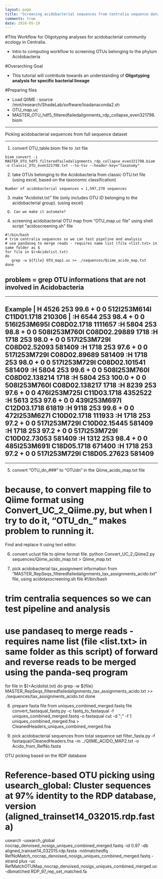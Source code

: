 ```yaml
---
layout: page
title: "Screening acidobacterial sequences from Centralia sequence dataset"
comments: true
date: 2016-05-19
---
```


#This Workflow for Oligotyping analyses for acidobacterial community ecology in Centralia.
* Intro to computing workflow to screening OTUs belonging to the phylum Acidobacteria


#Overarching Goal
* This tutorial will contribute towards an understanding of **Oligotyping analysis for specific bacterial lineage**

#Preparing files
* Load QIIME : source /mnt/research/ShadeLab/software/loadanaconda2.sh
* OTU_map.uc
* MASTER_OTU_hdf5_filteredfailedalignments_rdp_collapse_even321798.biom

***
Picking acidobacterial sequences from full sequence dataset
***
1. convert OTU_table.biom file to .txt file
```
biom convert -i MASTER_OTU_hdf5_filteredfailedalignments_rdp_collapse_even321798.biom -o Classic_OTU_even321798.txt --to-tsv --header-key="taxonomy"
```

2. take OTUs belonging to the Acidobacteria from classic OTU.txt file (using excel, based on the taxonomic classification)
```   
Number of acidobacterial sequences = 1,597,270 sequences
```

3. make "Acidolist.txt" file (only includes OTU ID belonging to the acidobacterial group). (using excel)
```  
 Q. Can we make it automate?
```

4. screening acidobacterial OTU map from “OTU_map.uc file” using shell script "acidoscreening.sh" file
```
#!/bin/bash
# trim centralia sequences so we can test pipeline and analysis
# use pandaseq to merge reads - requires name list (file <list.txt> in same folder as $
for file in $(<Acidolist.txt)
do
   grep -w ${file} OTU_map1.uc >> ./sequences/Qiime_acido_map.txt
done
```

## problem = grep OTU informations that are not involved in Acidobacteria
---
Example
| H	4526	253	99.6	+	0	0	512I253M614I	C11D01.1718	210306 |
:H	6544	253	98.4	+	0	0	516I253M695I	C08D02.1718	1111657
:H	5804	253	98.8	+	0	0	508I253M760I	C08D02.29889	1718
:H	1718	253	98.0	+	0	0	517I253M729I	C08D02.52093	581409
:H	1718	253	97.6	+	0	0	517I253M729I	C08D02.89689	581409
:H	1718	253	98.0	+	0	0	517I253M729I	C08D02.101541	581409
:H	5804	253	99.6	+	0	0	508I253M760I	C08D02.138214	1718
:H	5804	253	100.0	+	0	0	508I253M760I	C08D02.138217	1718
:H	8239	253	97.6	+	0	0	476I253M725I	C11D03.1718	4352522
:H	5613	253	97.6	+	0	0	439I253M697I	C12D03.1718	61819
:H	9118	253	99.6	+	0	0	472I253M627I	C10D02.1718	111933
:H	1718	253	97.2	+	0	0	517I253M729I	C10D02.15445	581409
:H	1718	253	97.2	+	0	0	517I253M729I	C10D02.73053	581409
:H	1312	253	98.4	+	0	0	485I253M691I	C18D05.1718	671400
:H	1718	253	97.2	+	0	0	517I253M729I	C18D05.27623	581409
---
***


5. convert “OTU_dn_###” to “OTUdn” in the Qiime_acido_map.txt file
# because, to convert mapping file to Qiime format using Convert_UC_2_Qiime.py, but when I try to do it, “OTU_dn_” makes problem to running it.
Find and replace it using text editor.

6. convert uclust file to qiime format file.
python Convert_UC_2_Qiime2.py sequences/Qiime_acido_map.txt > Qiime_map.txt

7. pick acidobacterial tax_assignment information from “MASTER_RepSeqs_filteredfailedalignments_tax_assignments_acido.txt” file, using acidotaxscreening.sh file
#!/bin/bash
# trim centralia sequences so we can test pipeline and analysis
# use pandaseq to merge reads - requires name list (file <list.txt> in same folder as this script) of forward and reverse reads to be merged using the panda-seq program
for file in $(<Acidolist.txt)
do
    grep -w ${file} MASTER_RepSeqs_filteredfailedalignments_tax_assignments_acido.txt >> ./sequences/tax_assignments_acido.txt 
done

8. prepare fasta file from uniques_combined_merged.fastq file
convert_fastaqual_fastq.py -c fastq_to_fastaqual -f uniques_combined_merged.fastq -o fastaqual
cut -d ";" -f 1 uniques_combined_merged.fna > CleanedHeaders_uniques_combined_merged.fna

9. pick acidobacterial sequences from total sequence set
filter_fasta.py -f fastaqual/CleanedHeaders.fna -m ../QIIME_ACIDO_MAP2.txt -o Acido_from_RefNo.fasta


OTU picking based on the RDP database
# Reference-based OTU picking using usearch_global: Cluster sequences at 97% identity to the RDP database, version (aligned_trainset14_032015.rdp.fasta)
usearch -usearch_global nocrap_denoised_nosigs_uniques_combined_merged.fastq -id 0.97 -db aligned_trainset14_032015.rdp.fasta -notmatchedfq RefNoMatch_nocrap_denoised_nosigs_uniques_combined_merged.fastq -strand plus -uc RefMatchOTUMap_nocrap_denoised_nosigs_uniques_combined_merged.uc -dbmatched RDP_97_rep_set_matched.fa
